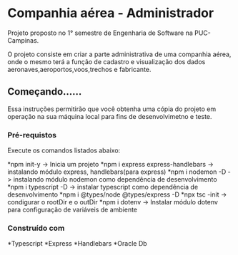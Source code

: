 # Companhia aérea - Administrador

Projeto proposto no 1° semestre de Engenharia de Software na PUC-Campinas.

O projeto consiste em criar a parte administrativa de uma companhia aérea, onde o mesmo terá a função de cadastro e visualização dos dados aeronaves,aeroportos,voos,trechos e fabricante.

## Começando......

Essa instruções permitirão que você obtenha uma cópia do projeto em operação na sua máquina local para fins de desenvolvimetno e teste.

### Pré-requistos

Execute os comandos listados abaixo:

*npm init-y -> Inicia um projeto
*npm i express express-handlebars -> instalando módulo express, handlebars(para express)
*npm i nodemon -D -> instalando módulo nodemon como dependência de desenvolvimento
*npm i typescript -D -> instalar typescript como dependência de desenvolvimento
*npm i @types/node @types/express -D
*npx tsc -init -> condigurar o rootDir e o outDir
\*npm i dotenv -> Instalar módulo dotenv para configuração de variáveis de ambiente

### Construído com

*Typescript
*Express
*Handlebars
*Oracle Db
